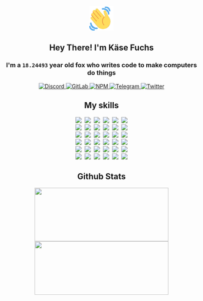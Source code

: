 <div><p align=center><img src=./resources/images/wave.gif width=64px height=64px></p><h2 align=center>Hey There! I'm Käse Fuchs</h2><h3 align=center>I'm a <code>18.24493</code> year old fox who writes code to make computers do things</h3><p align=center><a href=https://discord.com/users/507526681125322772><img alt=Discord src="https://img.shields.io/badge/Discord-5865F2?logo=discord&logoColor=white&style=flat-square#36acf8686e795551b29c3f0ad030a70b"> </a><a href=https://gitlab.com/kasefuchs><img alt=GitLab src="https://img.shields.io/badge/GitLab-330F63?logo=gitlab&logoColor=white&style=flat-square#36acf8686e795551b29c3f0ad030a70b"> </a><a href=https://npmjs.com/~kasefuchs><img alt=NPM src="https://img.shields.io/badge/NPM-CB3837?logo=npm&logoColor=white&style=flat-square#36acf8686e795551b29c3f0ad030a70b"> </a><a href=https://t.me/kasefuchs><img alt=Telegram src="https://img.shields.io/badge/Telegram-2CA5E0?logo=telegram&logoColor=white&style=flat-square#36acf8686e795551b29c3f0ad030a70b"> </a><a href=https://twitter.com/kasefuchs><img alt=Twitter src="https://img.shields.io/badge/Twitter-1DA1F2?logo=twitter&logoColor=white&style=flat-square#36acf8686e795551b29c3f0ad030a70b"></a></p><h2 align=center>My skills</h2><p align=center><a href=https://aws.amazon.com/ ><picture><source srcset="https://skillicons.dev/icons?i=aws&theme=dark#36acf8686e795551b29c3f0ad030a70b" media="(prefers-color-scheme: dark)"><source srcset="https://skillicons.dev/icons?i=aws&theme=light#36acf8686e795551b29c3f0ad030a70b" media="(prefers-color-scheme: light), (prefers-color-scheme: no-preference)"><img src="https://skillicons.dev/icons?i=aws&theme=light#36acf8686e795551b29c3f0ad030a70b"></picture></a>&nbsp;&nbsp;<a href=https://en.wikipedia.org/wiki/Bash_(Unix_shell)><picture><source srcset="https://skillicons.dev/icons?i=bash&theme=dark#36acf8686e795551b29c3f0ad030a70b" media="(prefers-color-scheme: dark)"><source srcset="https://skillicons.dev/icons?i=bash&theme=light#36acf8686e795551b29c3f0ad030a70b" media="(prefers-color-scheme: light), (prefers-color-scheme: no-preference)"><img src="https://skillicons.dev/icons?i=bash&theme=light#36acf8686e795551b29c3f0ad030a70b"></picture></a>&nbsp;&nbsp;<a href=https://discord.com/developers/docs><picture><source srcset="https://skillicons.dev/icons?i=bots&theme=dark#36acf8686e795551b29c3f0ad030a70b" media="(prefers-color-scheme: dark)"><source srcset="https://skillicons.dev/icons?i=bots&theme=light#36acf8686e795551b29c3f0ad030a70b" media="(prefers-color-scheme: light), (prefers-color-scheme: no-preference)"><img src="https://skillicons.dev/icons?i=bots&theme=light#36acf8686e795551b29c3f0ad030a70b"></picture></a>&nbsp;&nbsp;<a href=https://www.cloudflare.com/ ><picture><source srcset="https://skillicons.dev/icons?i=cloudflare&theme=dark#36acf8686e795551b29c3f0ad030a70b" media="(prefers-color-scheme: dark)"><source srcset="https://skillicons.dev/icons?i=cloudflare&theme=light#36acf8686e795551b29c3f0ad030a70b" media="(prefers-color-scheme: light), (prefers-color-scheme: no-preference)"><img src="https://skillicons.dev/icons?i=cloudflare&theme=light#36acf8686e795551b29c3f0ad030a70b"></picture></a>&nbsp;&nbsp;<a href=https://en.wikipedia.org/wiki/CSS><picture><source srcset="https://skillicons.dev/icons?i=css&theme=dark#36acf8686e795551b29c3f0ad030a70b" media="(prefers-color-scheme: dark)"><source srcset="https://skillicons.dev/icons?i=css&theme=light#36acf8686e795551b29c3f0ad030a70b" media="(prefers-color-scheme: light), (prefers-color-scheme: no-preference)"><img src="https://skillicons.dev/icons?i=css&theme=light#36acf8686e795551b29c3f0ad030a70b"></picture></a>&nbsp;&nbsp;<a href=https://www.docker.com/ ><picture><source srcset="https://skillicons.dev/icons?i=docker&theme=dark#36acf8686e795551b29c3f0ad030a70b" media="(prefers-color-scheme: dark)"><source srcset="https://skillicons.dev/icons?i=docker&theme=light#36acf8686e795551b29c3f0ad030a70b" media="(prefers-color-scheme: light), (prefers-color-scheme: no-preference)"><img src="https://skillicons.dev/icons?i=docker&theme=light#36acf8686e795551b29c3f0ad030a70b"></picture></a><br><a href=https://www.electronjs.org/ ><picture><source srcset="https://skillicons.dev/icons?i=electron&theme=dark#36acf8686e795551b29c3f0ad030a70b" media="(prefers-color-scheme: dark)"><source srcset="https://skillicons.dev/icons?i=electron&theme=light#36acf8686e795551b29c3f0ad030a70b" media="(prefers-color-scheme: light), (prefers-color-scheme: no-preference)"><img src="https://skillicons.dev/icons?i=electron&theme=light#36acf8686e795551b29c3f0ad030a70b"></picture></a>&nbsp;&nbsp;<a href=https://expressjs.com/ ><picture><source srcset="https://skillicons.dev/icons?i=express&theme=dark#36acf8686e795551b29c3f0ad030a70b" media="(prefers-color-scheme: dark)"><source srcset="https://skillicons.dev/icons?i=express&theme=light#36acf8686e795551b29c3f0ad030a70b" media="(prefers-color-scheme: light), (prefers-color-scheme: no-preference)"><img src="https://skillicons.dev/icons?i=express&theme=light#36acf8686e795551b29c3f0ad030a70b"></picture></a>&nbsp;&nbsp;<a href=https://www.figma.com/ ><picture><source srcset="https://skillicons.dev/icons?i=figma&theme=dark#36acf8686e795551b29c3f0ad030a70b" media="(prefers-color-scheme: dark)"><source srcset="https://skillicons.dev/icons?i=figma&theme=light#36acf8686e795551b29c3f0ad030a70b" media="(prefers-color-scheme: light), (prefers-color-scheme: no-preference)"><img src="https://skillicons.dev/icons?i=figma&theme=light#36acf8686e795551b29c3f0ad030a70b"></picture></a>&nbsp;&nbsp;<a href=https://firebase.google.com/ ><picture><source srcset="https://skillicons.dev/icons?i=firebase&theme=dark#36acf8686e795551b29c3f0ad030a70b" media="(prefers-color-scheme: dark)"><source srcset="https://skillicons.dev/icons?i=firebase&theme=light#36acf8686e795551b29c3f0ad030a70b" media="(prefers-color-scheme: light), (prefers-color-scheme: no-preference)"><img src="https://skillicons.dev/icons?i=firebase&theme=light#36acf8686e795551b29c3f0ad030a70b"></picture></a>&nbsp;&nbsp;<a href=https://flask.palletsprojects.com/ ><picture><source srcset="https://skillicons.dev/icons?i=flask&theme=dark#36acf8686e795551b29c3f0ad030a70b" media="(prefers-color-scheme: dark)"><source srcset="https://skillicons.dev/icons?i=flask&theme=light#36acf8686e795551b29c3f0ad030a70b" media="(prefers-color-scheme: light), (prefers-color-scheme: no-preference)"><img src="https://skillicons.dev/icons?i=flask&theme=light#36acf8686e795551b29c3f0ad030a70b"></picture></a>&nbsp;&nbsp;<a href=https://cloud.google.com/ ><picture><source srcset="https://skillicons.dev/icons?i=gcp&theme=dark#36acf8686e795551b29c3f0ad030a70b" media="(prefers-color-scheme: dark)"><source srcset="https://skillicons.dev/icons?i=gcp&theme=light#36acf8686e795551b29c3f0ad030a70b" media="(prefers-color-scheme: light), (prefers-color-scheme: no-preference)"><img src="https://skillicons.dev/icons?i=gcp&theme=light#36acf8686e795551b29c3f0ad030a70b"></picture></a><br><a href=https://git-scm.com/ ><picture><source srcset="https://skillicons.dev/icons?i=git&theme=dark#36acf8686e795551b29c3f0ad030a70b" media="(prefers-color-scheme: dark)"><source srcset="https://skillicons.dev/icons?i=git&theme=light#36acf8686e795551b29c3f0ad030a70b" media="(prefers-color-scheme: light), (prefers-color-scheme: no-preference)"><img src="https://skillicons.dev/icons?i=git&theme=light#36acf8686e795551b29c3f0ad030a70b"></picture></a>&nbsp;&nbsp;<a href=https://github.com/ ><picture><source srcset="https://skillicons.dev/icons?i=github&theme=dark#36acf8686e795551b29c3f0ad030a70b" media="(prefers-color-scheme: dark)"><source srcset="https://skillicons.dev/icons?i=github&theme=light#36acf8686e795551b29c3f0ad030a70b" media="(prefers-color-scheme: light), (prefers-color-scheme: no-preference)"><img src="https://skillicons.dev/icons?i=github&theme=light#36acf8686e795551b29c3f0ad030a70b"></picture></a>&nbsp;&nbsp;<a href=https://gitlab.com/ ><picture><source srcset="https://skillicons.dev/icons?i=gitlab&theme=dark#36acf8686e795551b29c3f0ad030a70b" media="(prefers-color-scheme: dark)"><source srcset="https://skillicons.dev/icons?i=gitlab&theme=light#36acf8686e795551b29c3f0ad030a70b" media="(prefers-color-scheme: light), (prefers-color-scheme: no-preference)"><img src="https://skillicons.dev/icons?i=gitlab&theme=light#36acf8686e795551b29c3f0ad030a70b"></picture></a>&nbsp;&nbsp;<a href=https://www.heroku.com/ ><picture><source srcset="https://skillicons.dev/icons?i=heroku&theme=dark#36acf8686e795551b29c3f0ad030a70b" media="(prefers-color-scheme: dark)"><source srcset="https://skillicons.dev/icons?i=heroku&theme=light#36acf8686e795551b29c3f0ad030a70b" media="(prefers-color-scheme: light), (prefers-color-scheme: no-preference)"><img src="https://skillicons.dev/icons?i=heroku&theme=light#36acf8686e795551b29c3f0ad030a70b"></picture></a>&nbsp;&nbsp;<a href=https://en.wikipedia.org/wiki/HTML><picture><source srcset="https://skillicons.dev/icons?i=html&theme=dark#36acf8686e795551b29c3f0ad030a70b" media="(prefers-color-scheme: dark)"><source srcset="https://skillicons.dev/icons?i=html&theme=light#36acf8686e795551b29c3f0ad030a70b" media="(prefers-color-scheme: light), (prefers-color-scheme: no-preference)"><img src="https://skillicons.dev/icons?i=html&theme=light#36acf8686e795551b29c3f0ad030a70b"></picture></a>&nbsp;&nbsp;<a href=https://en.wikipedia.org/wiki/JavaScript><picture><source srcset="https://skillicons.dev/icons?i=js&theme=dark#36acf8686e795551b29c3f0ad030a70b" media="(prefers-color-scheme: dark)"><source srcset="https://skillicons.dev/icons?i=js&theme=light#36acf8686e795551b29c3f0ad030a70b" media="(prefers-color-scheme: light), (prefers-color-scheme: no-preference)"><img src="https://skillicons.dev/icons?i=js&theme=light#36acf8686e795551b29c3f0ad030a70b"></picture></a><br><a href=https://en.wikipedia.org/wiki/Linux><picture><source srcset="https://skillicons.dev/icons?i=linux&theme=dark#36acf8686e795551b29c3f0ad030a70b" media="(prefers-color-scheme: dark)"><source srcset="https://skillicons.dev/icons?i=linux&theme=light#36acf8686e795551b29c3f0ad030a70b" media="(prefers-color-scheme: light), (prefers-color-scheme: no-preference)"><img src="https://skillicons.dev/icons?i=linux&theme=light#36acf8686e795551b29c3f0ad030a70b"></picture></a>&nbsp;&nbsp;<a href=https://mui.com/ ><picture><source srcset="https://skillicons.dev/icons?i=materialui&theme=dark#36acf8686e795551b29c3f0ad030a70b" media="(prefers-color-scheme: dark)"><source srcset="https://skillicons.dev/icons?i=materialui&theme=light#36acf8686e795551b29c3f0ad030a70b" media="(prefers-color-scheme: light), (prefers-color-scheme: no-preference)"><img src="https://skillicons.dev/icons?i=materialui&theme=light#36acf8686e795551b29c3f0ad030a70b"></picture></a>&nbsp;&nbsp;<a href=https://en.wikipedia.org/wiki/Markdown><picture><source srcset="https://skillicons.dev/icons?i=md&theme=dark#36acf8686e795551b29c3f0ad030a70b" media="(prefers-color-scheme: dark)"><source srcset="https://skillicons.dev/icons?i=md&theme=light#36acf8686e795551b29c3f0ad030a70b" media="(prefers-color-scheme: light), (prefers-color-scheme: no-preference)"><img src="https://skillicons.dev/icons?i=md&theme=light#36acf8686e795551b29c3f0ad030a70b"></picture></a>&nbsp;&nbsp;<a href=https://www.mongodb.com/ ><picture><source srcset="https://skillicons.dev/icons?i=mongodb&theme=dark#36acf8686e795551b29c3f0ad030a70b" media="(prefers-color-scheme: dark)"><source srcset="https://skillicons.dev/icons?i=mongodb&theme=light#36acf8686e795551b29c3f0ad030a70b" media="(prefers-color-scheme: light), (prefers-color-scheme: no-preference)"><img src="https://skillicons.dev/icons?i=mongodb&theme=light#36acf8686e795551b29c3f0ad030a70b"></picture></a>&nbsp;&nbsp;<a href=https://www.mysql.com/ ><picture><source srcset="https://skillicons.dev/icons?i=mysql&theme=dark#36acf8686e795551b29c3f0ad030a70b" media="(prefers-color-scheme: dark)"><source srcset="https://skillicons.dev/icons?i=mysql&theme=light#36acf8686e795551b29c3f0ad030a70b" media="(prefers-color-scheme: light), (prefers-color-scheme: no-preference)"><img src="https://skillicons.dev/icons?i=mysql&theme=light#36acf8686e795551b29c3f0ad030a70b"></picture></a>&nbsp;&nbsp;<a href=https://nextjs.org/ ><picture><source srcset="https://skillicons.dev/icons?i=nextjs&theme=dark#36acf8686e795551b29c3f0ad030a70b" media="(prefers-color-scheme: dark)"><source srcset="https://skillicons.dev/icons?i=nextjs&theme=light#36acf8686e795551b29c3f0ad030a70b" media="(prefers-color-scheme: light), (prefers-color-scheme: no-preference)"><img src="https://skillicons.dev/icons?i=nextjs&theme=light#36acf8686e795551b29c3f0ad030a70b"></picture></a><br><a href=https://nodejs.org/en/ ><picture><source srcset="https://skillicons.dev/icons?i=nodejs&theme=dark#36acf8686e795551b29c3f0ad030a70b" media="(prefers-color-scheme: dark)"><source srcset="https://skillicons.dev/icons?i=nodejs&theme=light#36acf8686e795551b29c3f0ad030a70b" media="(prefers-color-scheme: light), (prefers-color-scheme: no-preference)"><img src="https://skillicons.dev/icons?i=nodejs&theme=light#36acf8686e795551b29c3f0ad030a70b"></picture></a>&nbsp;&nbsp;<a href=https://www.postgresql.org/ ><picture><source srcset="https://skillicons.dev/icons?i=postgres&theme=dark#36acf8686e795551b29c3f0ad030a70b" media="(prefers-color-scheme: dark)"><source srcset="https://skillicons.dev/icons?i=postgres&theme=light#36acf8686e795551b29c3f0ad030a70b" media="(prefers-color-scheme: light), (prefers-color-scheme: no-preference)"><img src="https://skillicons.dev/icons?i=postgres&theme=light#36acf8686e795551b29c3f0ad030a70b"></picture></a>&nbsp;&nbsp;<a href=https://learn.microsoft.com/en-us/powershell/ ><picture><source srcset="https://skillicons.dev/icons?i=powershell&theme=dark#36acf8686e795551b29c3f0ad030a70b" media="(prefers-color-scheme: dark)"><source srcset="https://skillicons.dev/icons?i=powershell&theme=light#36acf8686e795551b29c3f0ad030a70b" media="(prefers-color-scheme: light), (prefers-color-scheme: no-preference)"><img src="https://skillicons.dev/icons?i=powershell&theme=light#36acf8686e795551b29c3f0ad030a70b"></picture></a>&nbsp;&nbsp;<a href=https://www.python.org/ ><picture><source srcset="https://skillicons.dev/icons?i=py&theme=dark#36acf8686e795551b29c3f0ad030a70b" media="(prefers-color-scheme: dark)"><source srcset="https://skillicons.dev/icons?i=py&theme=light#36acf8686e795551b29c3f0ad030a70b" media="(prefers-color-scheme: light), (prefers-color-scheme: no-preference)"><img src="https://skillicons.dev/icons?i=py&theme=light#36acf8686e795551b29c3f0ad030a70b"></picture></a>&nbsp;&nbsp;<a href=https://www.raspberrypi.org/ ><picture><source srcset="https://skillicons.dev/icons?i=raspberrypi&theme=dark#36acf8686e795551b29c3f0ad030a70b" media="(prefers-color-scheme: dark)"><source srcset="https://skillicons.dev/icons?i=raspberrypi&theme=light#36acf8686e795551b29c3f0ad030a70b" media="(prefers-color-scheme: light), (prefers-color-scheme: no-preference)"><img src="https://skillicons.dev/icons?i=raspberrypi&theme=light#36acf8686e795551b29c3f0ad030a70b"></picture></a>&nbsp;&nbsp;<a href=https://reactjs.org/ ><picture><source srcset="https://skillicons.dev/icons?i=react&theme=dark#36acf8686e795551b29c3f0ad030a70b" media="(prefers-color-scheme: dark)"><source srcset="https://skillicons.dev/icons?i=react&theme=light#36acf8686e795551b29c3f0ad030a70b" media="(prefers-color-scheme: light), (prefers-color-scheme: no-preference)"><img src="https://skillicons.dev/icons?i=react&theme=light#36acf8686e795551b29c3f0ad030a70b"></picture></a><br><a href=https://redux.js.org/ ><picture><source srcset="https://skillicons.dev/icons?i=redux&theme=dark#36acf8686e795551b29c3f0ad030a70b" media="(prefers-color-scheme: dark)"><source srcset="https://skillicons.dev/icons?i=redux&theme=light#36acf8686e795551b29c3f0ad030a70b" media="(prefers-color-scheme: light), (prefers-color-scheme: no-preference)"><img src="https://skillicons.dev/icons?i=redux&theme=light#36acf8686e795551b29c3f0ad030a70b"></picture></a>&nbsp;&nbsp;<a href=https://en.wikipedia.org/wiki/Regular_expression><picture><source srcset="https://skillicons.dev/icons?i=regex&theme=dark#36acf8686e795551b29c3f0ad030a70b" media="(prefers-color-scheme: dark)"><source srcset="https://skillicons.dev/icons?i=regex&theme=light#36acf8686e795551b29c3f0ad030a70b" media="(prefers-color-scheme: light), (prefers-color-scheme: no-preference)"><img src="https://skillicons.dev/icons?i=regex&theme=light#36acf8686e795551b29c3f0ad030a70b"></picture></a>&nbsp;&nbsp;<a href=https://en.wikipedia.org/wiki/Sass_(stylesheet_language)><picture><source srcset="https://skillicons.dev/icons?i=sass&theme=dark#36acf8686e795551b29c3f0ad030a70b" media="(prefers-color-scheme: dark)"><source srcset="https://skillicons.dev/icons?i=sass&theme=light#36acf8686e795551b29c3f0ad030a70b" media="(prefers-color-scheme: light), (prefers-color-scheme: no-preference)"><img src="https://skillicons.dev/icons?i=sass&theme=light#36acf8686e795551b29c3f0ad030a70b"></picture></a>&nbsp;&nbsp;<a href=https://www.typescriptlang.org/ ><picture><source srcset="https://skillicons.dev/icons?i=ts&theme=dark#36acf8686e795551b29c3f0ad030a70b" media="(prefers-color-scheme: dark)"><source srcset="https://skillicons.dev/icons?i=ts&theme=light#36acf8686e795551b29c3f0ad030a70b" media="(prefers-color-scheme: light), (prefers-color-scheme: no-preference)"><img src="https://skillicons.dev/icons?i=ts&theme=light#36acf8686e795551b29c3f0ad030a70b"></picture></a>&nbsp;&nbsp;<a href=https://unity.com/ ><picture><source srcset="https://skillicons.dev/icons?i=unity&theme=dark#36acf8686e795551b29c3f0ad030a70b" media="(prefers-color-scheme: dark)"><source srcset="https://skillicons.dev/icons?i=unity&theme=light#36acf8686e795551b29c3f0ad030a70b" media="(prefers-color-scheme: light), (prefers-color-scheme: no-preference)"><img src="https://skillicons.dev/icons?i=unity&theme=light#36acf8686e795551b29c3f0ad030a70b"></picture></a>&nbsp;&nbsp;<a href=https://workers.cloudflare.com/ ><picture><source srcset="https://skillicons.dev/icons?i=workers&theme=dark#36acf8686e795551b29c3f0ad030a70b" media="(prefers-color-scheme: dark)"><source srcset="https://skillicons.dev/icons?i=workers&theme=light#36acf8686e795551b29c3f0ad030a70b" media="(prefers-color-scheme: light), (prefers-color-scheme: no-preference)"><img src="https://skillicons.dev/icons?i=workers&theme=light#36acf8686e795551b29c3f0ad030a70b"></picture></a><br></p><h2 align=center>Github Stats</h2><p align=center><picture><source srcset="https://github-readme-stats-kasefuchs.vercel.app/api/?count_private=true&hide_border=true&hide_rank=true&line_height=20&hide_title=true&username=Kasefuchs&theme=dark#36acf8686e795551b29c3f0ad030a70b" media="(prefers-color-scheme: dark)"><source srcset="https://github-readme-stats-kasefuchs.vercel.app/api/?count_private=true&hide_border=true&hide_rank=true&line_height=20&hide_title=true&username=Kasefuchs&theme=light#36acf8686e795551b29c3f0ad030a70b" media="(prefers-color-scheme: light), (prefers-color-scheme: no-preference)"><img align=middle width=350 height=140 src="https://github-readme-stats-kasefuchs.vercel.app/api/?count_private=true&hide_border=true&hide_rank=true&line_height=20&hide_title=true&username=Kasefuchs&theme=light#36acf8686e795551b29c3f0ad030a70b"></picture><picture><source srcset="https://github-readme-stats-kasefuchs.vercel.app/api/top-langs/?count_private=true&hide_border=true&layout=compact&username=Kasefuchs&theme=dark#36acf8686e795551b29c3f0ad030a70b" media="(prefers-color-scheme: dark)"><source srcset="https://github-readme-stats-kasefuchs.vercel.app/api/top-langs/?count_private=true&hide_border=true&layout=compact&username=Kasefuchs&theme=light#36acf8686e795551b29c3f0ad030a70b" media="(prefers-color-scheme: light), (prefers-color-scheme: no-preference)"><img align=middle width=350 height=140 src="https://github-readme-stats-kasefuchs.vercel.app/api/top-langs/?count_private=true&hide_border=true&layout=compact&username=Kasefuchs&theme=light#36acf8686e795551b29c3f0ad030a70b"></picture></p><img src="https://hit.yhype.me/github/profile?user_id=64592097#36acf8686e795551b29c3f0ad030a70b" alt=""></div>